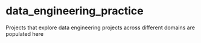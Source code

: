 # data_engineering_practice

Projects that explore data engineering projects across different domains are populated here
